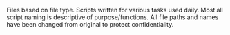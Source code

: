 Files based on file type.
Scripts written for various tasks used daily.
Most all script naming is descriptive of purpose/functions.
All file paths and names have been changed from original to protect confidentiality.
